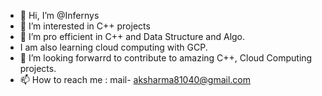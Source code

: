 - 👋 Hi, I’m @Infernys
- 👀 I’m interested in C++ projects
- 🌱 I’m pro efficient in C++ and Data Structure and Algo.
- I am also learning cloud computing with GCP. 
- 💞️ I’m looking forwarrd to contribute to amazing C++, Cloud Computing projects. 
- 📫 How to reach me :
mail- aksharma81040@gmail.com
